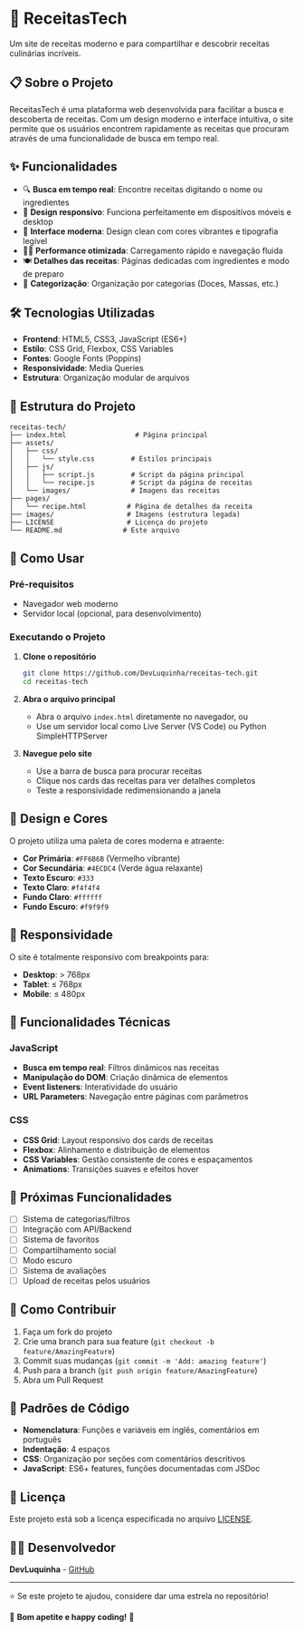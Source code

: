 # 🍳 ReceitasTech

Um site de receitas moderno e para compartilhar e descobrir receitas culinárias incríveis.

## 📋 Sobre o Projeto

ReceitasTech é uma plataforma web desenvolvida para facilitar a busca e descoberta de receitas. Com um design moderno e interface intuitiva, o site permite que os usuários encontrem rapidamente as receitas que procuram através de uma funcionalidade de busca em tempo real.

## ✨ Funcionalidades

- 🔍 **Busca em tempo real**: Encontre receitas digitando o nome ou ingredientes
- 📱 **Design responsivo**: Funciona perfeitamente em dispositivos móveis e desktop
- 🎨 **Interface moderna**: Design clean com cores vibrantes e tipografia legível
- 🏃‍♂️ **Performance otimizada**: Carregamento rápido e navegação fluida
- 🍽️ **Detalhes das receitas**: Páginas dedicadas com ingredientes e modo de preparo
- 🎯 **Categorização**: Organização por categorias (Doces, Massas, etc.)

## 🛠️ Tecnologias Utilizadas

- **Frontend**: HTML5, CSS3, JavaScript (ES6+)
- **Estilo**: CSS Grid, Flexbox, CSS Variables
- **Fontes**: Google Fonts (Poppins)
- **Responsividade**: Media Queries
- **Estrutura**: Organização modular de arquivos

## 📁 Estrutura do Projeto

```
receitas-tech/
├── index.html                 # Página principal
├── assets/
│   ├── css/
│   │   └── style.css         # Estilos principais
│   ├── js/
│   │   ├── script.js         # Script da página principal
│   │   └── recipe.js         # Script da página de receitas
│   └── images/               # Imagens das receitas
├── pages/
│   └── recipe.html          # Página de detalhes da receita
├── images/                  # Imagens (estrutura legada)
├── LICENSE                  # Licença do projeto
└── README.md               # Este arquivo
```

## 🚀 Como Usar

### Pré-requisitos

- Navegador web moderno
- Servidor local (opcional, para desenvolvimento)

### Executando o Projeto

1. **Clone o repositório**
   ```bash
   git clone https://github.com/DevLuquinha/receitas-tech.git
   cd receitas-tech
   ```

2. **Abra o arquivo principal**
   - Abra o arquivo `index.html` diretamente no navegador, ou
   - Use um servidor local como Live Server (VS Code) ou Python SimpleHTTPServer

3. **Navegue pelo site**
   - Use a barra de busca para procurar receitas
   - Clique nos cards das receitas para ver detalhes completos
   - Teste a responsividade redimensionando a janela

## 🎨 Design e Cores

O projeto utiliza uma paleta de cores moderna e atraente:

- **Cor Primária**: `#FF6B6B` (Vermelho vibrante)
- **Cor Secundária**: `#4ECDC4` (Verde água relaxante)
- **Texto Escuro**: `#333`
- **Texto Claro**: `#f4f4f4`
- **Fundo Claro**: `#ffffff`
- **Fundo Escuro**: `#f9f9f9`

## 📱 Responsividade

O site é totalmente responsivo com breakpoints para:
- **Desktop**: > 768px
- **Tablet**: ≤ 768px
- **Mobile**: ≤ 480px

## 🔧 Funcionalidades Técnicas

### JavaScript
- **Busca em tempo real**: Filtros dinâmicos nas receitas
- **Manipulação do DOM**: Criação dinâmica de elementos
- **Event listeners**: Interatividade do usuário
- **URL Parameters**: Navegação entre páginas com parâmetros

### CSS
- **CSS Grid**: Layout responsivo dos cards de receitas
- **Flexbox**: Alinhamento e distribuição de elementos
- **CSS Variables**: Gestão consistente de cores e espaçamentos
- **Animations**: Transições suaves e efeitos hover

## 🔮 Próximas Funcionalidades

- [ ] Sistema de categorias/filtros
- [ ] Integração com API/Backend
- [ ] Sistema de favoritos
- [ ] Compartilhamento social
- [ ] Modo escuro
- [ ] Sistema de avaliações
- [ ] Upload de receitas pelos usuários

## 🤝 Como Contribuir

1. Faça um fork do projeto
2. Crie uma branch para sua feature (`git checkout -b feature/AmazingFeature`)
3. Commit suas mudanças (`git commit -m 'Add: amazing feature'`)
4. Push para a branch (`git push origin feature/AmazingFeature`)
5. Abra um Pull Request

## 📝 Padrões de Código

- **Nomenclatura**: Funções e variáveis em inglês, comentários em português
- **Indentação**: 4 espaços
- **CSS**: Organização por seções com comentários descritivos
- **JavaScript**: ES6+ features, funções documentadas com JSDoc

## 📄 Licença

Este projeto está sob a licença especificada no arquivo [LICENSE](LICENSE).

## 👨‍💻 Desenvolvedor

**DevLuquinha** - [GitHub](https://github.com/DevLuquinha)

---

⭐ Se este projeto te ajudou, considere dar uma estrela no repositório!

🍴 **Bom apetite e happy coding!** 🚀